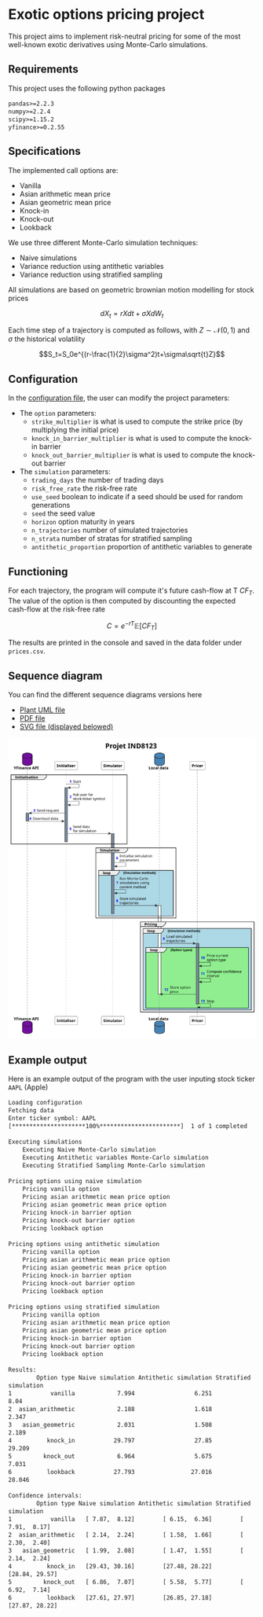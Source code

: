 # Exotic options pricing project

This project aims to implement risk-neutral pricing for some of the most well-known exotic derivatives using
Monte-Carlo simulations.

## Requirements

This project uses the following python packages

```requirements
pandas>=2.2.3
numpy>=2.2.4
scipy>=1.15.2
yfinance>=0.2.55
```

## Specifications

The implemented call options are:

- Vanilla
- Asian arithmetic mean price
- Asian geometric mean price
- Knock-in
- Knock-out
- Lookback

We use three different Monte-Carlo simulation techniques:

- Naive simulations
- Variance reduction using antithetic variables
- Variance reduction using stratified sampling

All simulations are based on geometric brownian motion modelling for stock prices
```math
dX_t=rXdt+\sigma XdW_t
```
Each time step of a trajectory is computed as follows, with $Z\sim\mathcal{N}(0,1)$ and $\sigma$ the historical volatility
```math
S_t=S_0e^{(r-\frac{1}{2}\sigma^2)t+\sigma\sqrt{t}Z}
```

## Configuration

In the [configuration file](config.ini), the user can modify the project parameters:

- The `option` parameters:
    - `strike_multiplier` is what is used to compute the strike price (by multiplying the initial price)
    - `knock_in_barrier_multiplier` is what is used to compute the knock-in barrier
    - `knock_out_barrier_multiplier` is what is used to compute the knock-out barrier
- The `simulation` parameters:
    - `trading_days` the number of trading days
    - `risk_free_rate` the risk-free rate
    - `use_seed` boolean to indicate if a seed should be used for random generations
    - `seed` the seed value
    - `horizon` option maturity in years
    - `n_trajectories` number of simulated trajectories
    - `n_strata` number of stratas for stratified sampling
    - `antithetic_proportion` proportion of antithetic variables to generate

## Functioning

For each trajectory, the program will compute it's future cash-flow at T $CF_T$.
The value of the option is then computed by discounting the expected cash-flow at the risk-free
rate
```math
C=e^{-rT}\mathbb{E}[CF_T]
```

The results are printed in the console and saved in the data folder under `prices.csv`.

## Sequence diagram

You can find the different sequence diagrams versions here
- [Plant UML file](docs/sequence.puml)
- [PDF file](docs/sequence.pdf)
- [SVG file (displayed belowed)](docs/sequence.svg)

![](docs/sequence.svg)

## Example output

Here is an example output of the program with the user inputing stock ticker `AAPL` (Apple)


```shell
Loading configuration
Fetching data
Enter ticker symbol: AAPL
[*********************100%***********************]  1 of 1 completed

Executing simulations
	Executing Naive Monte-Carlo simulation
	Executing Antithetic variables Monte-Carlo simulation
	Executing Stratified Sampling Monte-Carlo simulation

Pricing options using naive simulation
	Pricing vanilla option
	Pricing asian arithmetic mean price option
	Pricing asian geometric mean price option
	Pricing knock-in barrier option
	Pricing knock-out barrier option
	Pricing lookback option

Pricing options using antithetic simulation
	Pricing vanilla option
	Pricing asian arithmetic mean price option
	Pricing asian geometric mean price option
	Pricing knock-in barrier option
	Pricing knock-out barrier option
	Pricing lookback option

Pricing options using stratified simulation
	Pricing vanilla option
	Pricing asian arithmetic mean price option
	Pricing asian geometric mean price option
	Pricing knock-in barrier option
	Pricing knock-out barrier option
	Pricing lookback option

Results:
        Option type Naive simulation Antithetic simulation Stratified simulation
1           vanilla            7.994                 6.251                  8.04
2  asian_arithmetic            2.188                 1.618                 2.347
3   asian_geometric            2.031                 1.508                 2.189
4          knock_in           29.797                 27.85                29.209
5         knock_out            6.964                 5.675                 7.031
6          lookback           27.793                27.016                28.046

Confidence intervals:
        Option type Naive simulation Antithetic simulation Stratified simulation
1           vanilla   [ 7.87,  8.12]        [ 6.15,  6.36]        [ 7.91,  8.17]
2  asian_arithmetic   [ 2.14,  2.24]        [ 1.58,  1.66]        [ 2.30,  2.40]
3   asian_geometric   [ 1.99,  2.08]        [ 1.47,  1.55]        [ 2.14,  2.24]
4          knock_in   [29.43, 30.16]        [27.48, 28.22]        [28.84, 29.57]
5         knock_out   [ 6.86,  7.07]        [ 5.58,  5.77]        [ 6.92,  7.14]
6          lookback   [27.61, 27.97]        [26.85, 27.18]        [27.87, 28.22]
```
